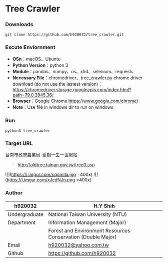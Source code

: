 # Tree Crawler
### Downloads
```
git clone https://github.com/h920032/tree_crawler.git
```
### Excute Enviornment
* **OSn**：macOS、Ubuntu
* **Python Version**：python 3
* **Module**：pandas、numpy、os、xlrd、selenium、requests
* **Necessary File**：chromedriver、tree_crawler.py
chrome driver download (do not use the lastest version)：
https://chromedriver.storage.googleapis.com/index.html?path=79.0.3945.36/
* **Browser**：Google Chrome
https://www.google.com/chrome/
* **Note**：Use file in windows dir to run on windows

### Run
```
python3 tree_crawler
```
### Target URL
台南市政府農業局-愛樹一生一世網站
> http://oldtree.tainan.gov.tw/tree0.asp

![](https://i.imgur.com/cqomIIa.jpg =400x)
![](https://i.imgur.com/xJcdNJn.png =400x)

### Author
|h920032|H.Y Shih|
|---|---|
|Undergraduate|National Taiwan University (NTU)|
|Department|Information Management (Major)|
||Forest and Environment Resources Conservation (Double Major)|
|Email|h920032@yahoo.com.tw|
|Github|https://github.com/h920032|

